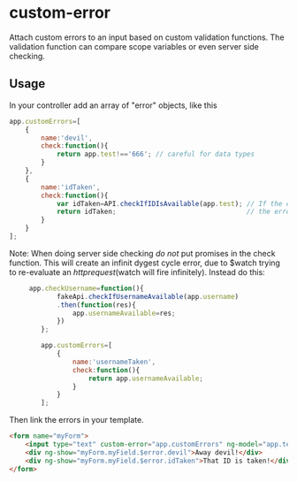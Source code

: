 # custom-error

Attach custom errors to an input based on custom validation functions.
The validation function can compare scope variables or even server side checking.

## Usage

In your controller add an array of "error" objects, like this

```javascript
app.customErrors=[
    {
        name:'devil',
        check:function(){
            return app.test!=='666'; // careful for data types
        }
    },
    {
        name:'idTaken',
        check:function(){
            var idTaken=API.checkIfIDIsAvailable(app.test); // If the check function returns true then
            return idTaken;                                 // the error will not be passed.
        }
    }
];
```

Note: When doing server side checking _do not_ put promises in the check function. This will create an infinit dygest cycle error, due to $watch trying to re-evaluate an $http request ($watch will fire infinitely). Instead do this:

```javascript
     app.checkUsername=function(){
            fakeApi.checkIfUsernameAvailable(app.username)
            .then(function(res){
                app.usernameAvailable=res;
            })
        };

        app.customErrors=[
            {
                name:'usernameTaken',
                check:function(){
                    return app.usernameAvailable;
                }
            }
        ];
```

Then link the errors in your template.
```html
<form name="myForm">
    <input type="text" custom-error="app.customErrors" ng-model="app.test" name="myField" />
    <div ng-show="myForm.myField.$error.devil">Away devil!</div>
    <div ng-show="myForm.myField.$error.idTaken">That ID is taken!</div>
</form>
```
